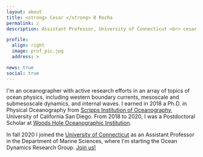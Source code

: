 ```yaml
---
layout: about
title: <strong> Cesar </strong> B Rocha
permalink: /
description: Assistant Professor, University of Connecticut <br> cesar.rocha at uconn dot edu

profile:
  align: right
  image: prof_pic.jpg
  address: >

news: true
social: true
---
```


<!-- <h2> <strong> Cesar </strong> B. Rocha </h2> -->
<!-- *Assistant Professor* <br> -->
<!-- *cesar.rocha At uconn.edu* -->

I'm an oceanographer with active research efforts in an array of
topics of ocean physics, including western boundary currents, mesoscale and submesoscale dynamics, and internal waves.
I earned in 2018 a Ph.D. in Physical Oceanography from <ins>[Scripps Institution of Oceanography](https://www.scripps.ucsd.edu)</ins>,
University of California San Diego. From 2018 to 2020, I was a Postdoctoral Scholar
at <ins>[Woods Hole Oceanographic Institution](https://www.whoi.edu)</ins>.

In fall 2020 I joined the <ins>[University of Connecticut](https://www.uconn.edu)</ins> as
an Assistant Professor in the Department of Marine Sciences, where I'm starting
the Ocean Dynamics Research Group. <ins>[Join us!](./opportunities)</ins>

<!-- Put your address / P.O. box / other info right below your picture. You can also disable any these elements by editing `profile` property of the YAML header of your `_pages/about.md`. Edit `_bibliography/papers.bib` and Jekyll will render your [publications page](/al-folio/publications/) automatically. -->

<!-- Link to your social media connections, too. This theme is set up to use [Font Awesome icons](http://fortawesome.github.io/Font-Awesome/){:target="\_blank"} and [Academicons](https://jpswalsh.github.io/academicons/){:target="\_blank"}, like the ones below. Add your Facebook, Twitter, LinkedIn, Google Scholar, or just disable all of them. -->
